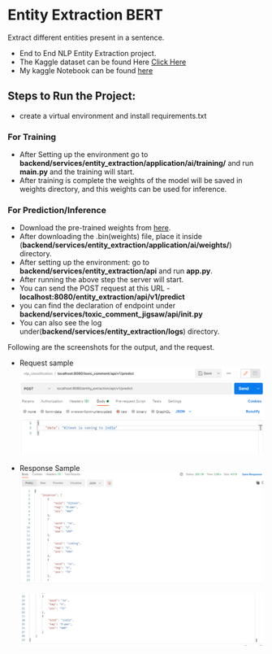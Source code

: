 # Entity Extraction BERT
Extract different entities present in a sentence.

- End to End NLP Entity Extraction project.
- The Kaggle dataset can be found Here [Click Here](https://www.kaggle.com/abhinavwalia95/entity-annotated-corpus)
- My kaggle Notebook can be found [here](https://www.kaggle.com/raryan/entity-extraction-bert)
 
## Steps to Run the Project:
- create a virtual environment and install requirements.txt
  
### For Training
- After Setting up the environment go to **backend/services/entity_extraction/application/ai/training/** and run **main.py** and the training will start.
- After training is complete the weights of the model will be saved in weights directory, and this weights can be used for inference.
  
### For Prediction/Inference
- Download the pre-trained weights from [here](https://drive.google.com/file/d/1ytF8UWUJ_DYmRy57Iy5NjgUXYfTMEW-D/view?usp=sharing).
- After downloading the .bin(weights) file, place it inside (**backend/services/entity_extraction/application/ai/weights/**) directory.
- After setting up the environment: go to **backend/services/entity_extraction/api** and run **app.py**.
- After running the above step the server will start.  
- You can send the POST request at this URL - **localhost:8080/entity_extraction/api/v1/predict** 
- you can find the declaration of endpoint under **backend/services/toxic_comment_jigsaw/api/__init__.py**
- You can also see the log under(**backend/services/entity_extraction/logs**) directory.

Following are the screenshots for the output, and the request.

- Request sample 
![Sample request](https://github.com/R-aryan/Entity-Extraction-Bert/blob/develop/msc/sample_request.png)
  <br>
  <br>
- Response Sample
![Sample response_1](https://github.com/R-aryan/Entity-Extraction-Bert/blob/develop/msc/sample_response_1.png)
  <br>
  <br>
![Sample response_2](https://github.com/R-aryan/Entity-Extraction-Bert/blob/develop/msc/sample_response_2.png)
